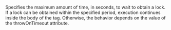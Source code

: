 Specifies the maximum amount of time, in seconds, to wait to obtain a lock. If a lock can be
		obtained within the specified period, execution continues inside the body of the tag. Otherwise, the
		behavior depends on the value of the throwOnTimeout attribute.